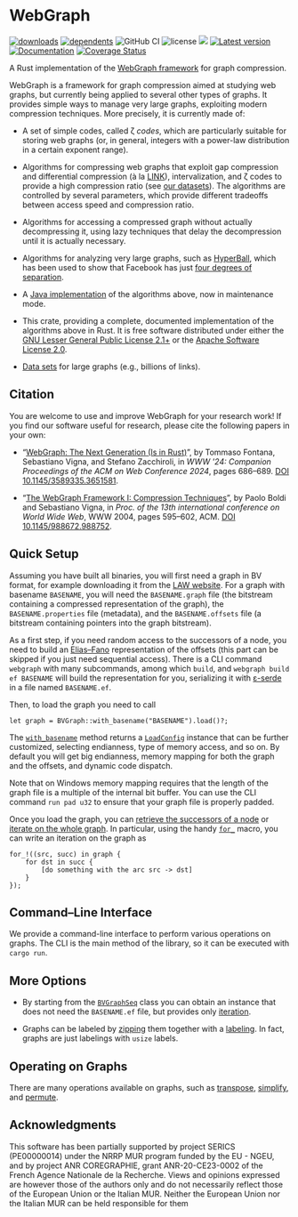 # WebGraph

[![downloads](https://img.shields.io/crates/d/webgraph)](https://crates.io/crates/webgraph)
[![dependents](https://img.shields.io/librariesio/dependents/cargo/webgraph)](https://crates.io/crates/webgraph/reverse_dependencies)
![GitHub CI](https://github.com/vigna/webgraph-rs/actions/workflows/rust.yml/badge.svg)
![license](https://img.shields.io/crates/l/webgraph)
[![](https://tokei.rs/b1/github/vigna/webgraph-rs)](https://github.com/vigna/webgraph-rs)
[![Latest version](https://img.shields.io/crates/v/webgraph.svg)](https://crates.io/crates/webgraph)
[![Documentation](https://docs.rs/webgraph/badge.svg)](https://docs.rs/webgraph)
[![Coverage Status](https://coveralls.io/repos/github/vigna/webgraph-rs/badge.svg?branch=main)](https://coveralls.io/github/vigna/webgraph-rs?branch=main)

A Rust implementation of the [WebGraph framework] for graph compression.

WebGraph is a framework for graph compression aimed at studying web graphs, but
currently being applied to several other types of graphs. It
provides simple ways to manage very large graphs, exploiting modern compression
techniques. More precisely, it is currently made of:

- A set of simple codes, called ζ _codes_, which are particularly suitable for
  storing web graphs (or, in general, integers with a power-law distribution in a
  certain exponent range).

- Algorithms for compressing web graphs that exploit gap compression and
  differential compression (à la
  [LINK](https://ieeexplore.ieee.org/document/999950)),
  intervalization, and ζ codes to provide a high compression ratio (see [our
  datasets](http://law.di.unimi.it/datasets.php)). The algorithms are controlled
  by several parameters, which provide different tradeoffs between access speed
  and compression ratio.

- Algorithms for accessing a compressed graph without actually decompressing
  it, using lazy techniques that delay the decompression until it is actually
  necessary.

- Algorithms for analyzing very large graphs, such as
  [HyperBall](https://dl.acm.org/doi/10.5555/2606262.2606545), which has been
  used to show that Facebook has just [four degrees of
  separation](http://vigna.di.unimi.it/papers.php#BBRFDS).

- A [Java implementation](http://webgraph.di.unimi.it/) of the algorithms above,
  now in maintenance mode.

- This crate, providing a complete, documented implementation of the algorithms
  above in Rust. It is free software distributed under either the  [GNU Lesser
  General Public License
  2.1+](https://www.gnu.org/licenses/old-licenses/lgpl-2.1.html) or the [Apache
  Software License 2.0](https://www.apache.org/licenses/LICENSE-2.0).

- [Data sets](http://law.di.unimi.it/datasets.php) for large graphs (e.g.,
  billions of links).

## Citation

You are welcome to use and improve WebGraph for your research work! If you find
our software useful for research, please cite the following papers in your own:

- “[WebGraph: The Next Generation (Is in
  Rust)](http://vigna.di.unimi.it/papers.php#FVZWNG)”, by Tommaso Fontana,
  Sebastiano Vigna, and Stefano Zacchiroli, in _WWW '24: Companion Proceedings
  of the ACM on Web Conference 2024_, pages 686–689. [DOI
  10.1145/3589335.3651581](https://dl.acm.org/doi/10.1145/3589335.3651581).

- “[The WebGraph Framework I: Compression
  Techniques](http://vigna.di.unimi.it/papers.php#BoVWFI)”, by Paolo Boldi and
  Sebastiano Vigna, in _Proc. of the 13th international conference on World
  Wide Web_, WWW 2004, pages 595–602, ACM. [DOI
  10.1145/988672.988752](https://dl.acm.org/doi/10.1145/988672.988752).
  
## Quick Setup

Assuming you have built all binaries, you will first need a graph in BV format,
for example downloading it from the [LAW website]. For a graph with basename
`BASENAME`, you will need the `BASENAME.graph` file (the bitstream containing a
compressed representation of the graph), the `BASENAME.properties` file
(metadata), and the `BASENAME.offsets` file (a bitstream containing pointers into
the graph bitstream).

As a first step, if you need random access to the successors of a node, you need
to build an [Elias–Fano] representation of the offsets (this part can be skipped
if you just need sequential access). There is a CLI command `webgraph` with many
subcommands, among which `build`, and `webgraph build ef BASENAME` will build
the representation for you, serializing it with [ε-serde] in a file
named `BASENAME.ef`.

Then, to load the graph you need to call

```ignore
let graph = BVGraph::with_basename("BASENAME").load()?;
```

The [`with_basename`] method returns a [`LoadConfig`] instance that can be
further customized, selecting endianness, type of memory access, and so on. By
default you will get big endianness, memory mapping for both the graph and the
offsets, and dynamic code dispatch.

Note that on Windows memory mapping requires that the length of the graph file
is a multiple of the internal bit buffer. You can use the CLI command `run pad
u32` to ensure that your graph file is properly padded.

Once you load the graph, you can [retrieve the successors of a node] or
[iterate on the whole graph]. In particular, using the handy [`for_`] macro,
you can write an iteration on the graph as

```ignore
for_!((src, succ) in graph {
    for dst in succ {
        [do something with the arc src -> dst]
    }
});
```

## Command–Line Interface

We provide a command-line interface to perform various operations on graphs. The
CLI is the main method of the library, so it can be executed with `cargo run`.

## More Options

- By starting from the [`BVGraphSeq`] class you can obtain an instance that does
  not need the `BASENAME.ef` file, but provides only [iteration].

- Graphs can be labeled by [zipping] them together with a [labeling]. In fact,
  graphs are just labelings with `usize` labels.

## Operating on Graphs

There are many operations available on graphs, such as [transpose],
[simplify], and [permute].

## Acknowledgments

This software has been partially supported by project SERICS (PE00000014) under
the NRRP MUR program funded by the EU - NGEU, and by project ANR COREGRAPHIE,
grant ANR-20-CE23-0002 of the French Agence Nationale de la Recherche. Views and
opinions expressed are however those of the authors only and do not necessarily
reflect those of the European Union or the Italian MUR. Neither the European
Union nor the Italian MUR can be held responsible for them

[transpose]: <https://docs.rs/webgraph/latest/webgraph/transform/fn.transpose.html>
[simplify]: <https://docs.rs/webgraph/latest/webgraph/transform/fn.simplify.html>
[permute]: <https://docs.rs/webgraph/latest/webgraph/transform/fn.permute.html>
[`with_basename`]: <https://docs.rs/webgraph/latest/webgraph/graphs/bvgraph/random_access/struct.BvGraph.html#method.with_basename>
[`BVGraphSeq`]: <https://docs.rs/webgraph/latest/webgraph/graphs/bvgraph/sequential/struct.BvGraphSeq.html>
[`LoadConfig`]: <https://docs.rs/webgraph/latest/webgraph/graphs/bvgraph/load/struct.LoadConfig.html>
[iterate on the whole graph]: <https://docs.rs/webgraph/latest/webgraph/traits/labels/trait.SequentialLabeling.html#method.iter>
[zipping]: <https://docs.rs/webgraph/latest/webgraph/labels/zip/struct.Zip.html>
[labeling]: <https://docs.rs/webgraph/latest/webgraph/traits/labels/trait.SequentialLabeling.html>
[iteration]: <https://docs.rs/webgraph/latest/webgraph/traits/labels/trait.SequentialLabeling.html#method.iter>
[retrieve the successors of a node]: <https://docs.rs/webgraph/latest/webgraph/traits/graph/trait.RandomAccessGraph.html#method.successors>
[LAW website]: <http://law.di.unimi.it/>
[Elias–Fano]: <sux::dict::EliasFano>
[WebGraph framework]: <https://webgraph.di.unimi.it/>
[ε-serde]: <nttps://crates.io/crates/epserde/>
[`for_`]: <https://docs.rs/lender/latest/lender/macro.for_.html>
